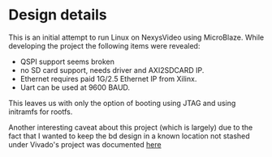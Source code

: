 # Design details
This is an initial attempt to run Linux on NexysVideo using MicroBlaze. While
developing the project the following items were revealed:
- QSPI support seems broken
- no SD card support, needs driver and AXI2SDCARD IP.
- Ethernet requires paid 1G/2.5 Ethernet IP from Xilinx.
- Uart can be used at 9600 BAUD.

This leaves us with only the option of booting using JTAG and using 
initramfs for rootfs.

Another interesting caveat about this project (which is largely)
due to the fact that I wanted to keep the bd design in a known
location not stashed under Vivado's project was documented
[here](https://forums.xilinx.com/t5/Xilinx-IP-Catalog/IP-Flow-19-3460-Validation-failed-on-parameter-XML-INPUT-FILE/m-p/1154478#M8199)
